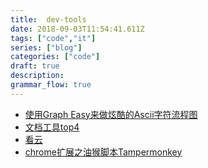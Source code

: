 ```yaml
---
title:  dev-tools
date: 2018-09-03T11:54:41.611Z
tags: ["code","it"]
series: ["blog"]
categories: ["code"]
draft: true
description:
grammar_flow: true
---
```


- [使用Graph Easy来做炫酷的Ascii字符流程图](https://or2.in/2017/05/02/graph-easy-ascii/)
- [文档工具top4](https://mp.weixin.qq.com/s?__biz=MjM5Mjg4NDMwMA==&mid=2652973386&idx=1&sn=c775725513879f52b1d40219b7d457a4#rd)
- [看云](https://www.kancloud.cn/explore)
- [chrome扩展之油猴脚本Tampermonkey](https://sspai.com/post/40485)

